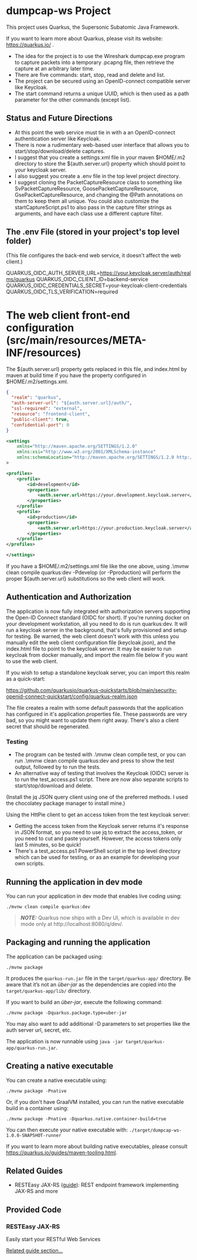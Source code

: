 # dumpcap-ws Project

This project uses Quarkus, the Supersonic Subatomic Java Framework.

If you want to learn more about Quarkus, please visit its website: https://quarkus.io/ .

- The idea for the project is to use the Wireshark dumpcap.exe program to capture packets into a temporary .pcapng file,
  then retrieve the capture at an arbitrary later time.
- There are five commands: start, stop, read and delete and list.
- The project can be secured using an OpenID-connect compatible server like Keycloak.
- The start command returns a unique UUID, which is then used as a path parameter for the other commands (except list).

## Status and Future Directions

- At this point the web service must tie in with a an OpenID-connect authentication server like Keycloak.
- There is now a rudimentary web-based user interface that allows you to start/stop/download/delete captures.
- I suggest that you create a settings.xml file in your maven $HOME/.m2 directory to store the ${auth.server.url} property which should point to your keycloak server.
- I also suggest you create a .env file in the top level project directory.
- I suggest cloning the PacketCaptureResource class to something like SvPacketCaptureResource, GoosePacketCaptureResource, GsePacketCaptureResource, and changing the @Path annotations on them to keep them all unique. You could also customize the startCaptureScript.ps1 to also pass in the capture filter strings as arguments, and have each class use a different capture filter.

## The .env File (stored in your project's top level folder)

(This file configures the back-end web service, it doesn't affect the web client.)

QUARKUS_OIDC_AUTH_SERVER_URL=https://your.keycloak.server/auth/realms/quarkus
QUARKUS_OIDC_CLIENT_ID=backend-service
QUARKUS_OIDC_CREDENTIALS_SECRET=your-keycloak-client-credentials
QUARKUS_OIDC_TLS_VERIFICATION=required

# The web client front-end configuration (src/main/resources/META-INF/resources)

The ${auth.server.url} property gets replaced in this file, and index.html by maven at build time if you have the property configured in $HOME/.m2/settings.xml.

```json
{
  "realm": "quarkus",
  "auth-server-url": "${auth.server.url}/auth/",
  "ssl-required": "external",
  "resource": "frontend-client",
  "public-client": true,
  "confidential-port": 0
}
```

```xml
<settings 
    xmlns="http://maven.apache.org/SETTINGS/1.2.0"
    xmlns:xsi="http://www.w3.org/2001/XMLSchema-instance"
    xmlns:schemaLocation="http://maven.apache.org/SETTINGS/1.2.0 http://maven.apache.org/xsd/settings-1.2.0.xsd"
>

<profiles>
    <profile>
        <id>development</id>
        <properties>
            <auth.server.url>https://your.development.keycloak.server</auth.server.url>
        </properties>
    </profile>
    <profile>
        <id>production</id>
        <properties>
            <auth.server.url>https://your.production.keycloak.server</auth.server.url>
        </properties>
    </profile>
</profiles>

</settings>
```

If you have a $HOME/.m2/settings.xml file like the one above, using .\mvnw clean compile quarkus:dev -Pdevelop (or -Pproduction) will perform the proper ${auth.server.url} substitutions so the web client will work.

## Authentication and Authorization

The application is now fully integrated with authorization servers supporting the Open-ID Connect standard (OIDC for short).
If you're running docker on your development workstation, all you need to do is run quarkus:dev. It will run a keycloak
server in the background, that's fully provisioned and setup for testing. Be warned, the web client doesn't work with this
unless you manually edit the web client configuration file (keycloak.json), and the index.html file to point to the keycloak
server. It may be easier to run keycloak from docker manually, and import the realm file below if you want to use the web client.

If you wish to setup a standalone keycloak server, you can import this realm as a quick-start:

https://github.com/quarkusio/quarkus-quickstarts/blob/main/security-openid-connect-quickstart/config/quarkus-realm.json

The file creates a realm with some default passwords that the application has configured in it's application.properties file.
These passwords are very bad, so you might want to update them right away. There's also a client secret that should be
regenerated.

### Testing

- The program can be tested with .\mvnw clean compile test, or you can run .\mvnw clean compile quarkus:dev and press <o> to show the test output, followed by <r> to run the tests.
- An alternative way of testing that involves the Keycloak (OIDC) server is to run the test_access.ps1 script. There are now also separate scripts to start/stop/download and delete.

(Install the jq JSON query client using one of the preferred methods. I used the chocolatey package manager to install mine.)

Using the HttPie client to get an access token from the test keycloak server:

- Getting the access token from the Keycloak server returns it's response in JSON format, so you need to use jq to extract the access_token, or you need to cut and paste yourself. However, the access tokens only last 5 minutes, so be quick!
- There's a test_access.ps1 PowerShell script in the top level directory which can be used for testing, or as an example for developing your own scripts.

## Running the application in dev mode

You can run your application in dev mode that enables live coding using:
```shell script
./mvnw clean compile quarkus:dev
```

> **_NOTE:_**  Quarkus now ships with a Dev UI, which is available in dev mode only at http://localhost:8080/q/dev/.

## Packaging and running the application

The application can be packaged using:
```shell script
./mvnw package
```
It produces the `quarkus-run.jar` file in the `target/quarkus-app/` directory.
Be aware that it’s not an _über-jar_ as the dependencies are copied into the `target/quarkus-app/lib/` directory.

If you want to build an _über-jar_, execute the following command:
```shell script
./mvnw package -Dquarkus.package.type=uber-jar
```

You may also want to add additional -D parameters to set properties like the auth server url, secret, etc.

The application is now runnable using `java -jar target/quarkus-app/quarkus-run.jar`.

## Creating a native executable

You can create a native executable using: 
```shell script
./mvnw package -Pnative
```

Or, if you don't have GraalVM installed, you can run the native executable build in a container using: 
```shell script
./mvnw package -Pnative -Dquarkus.native.container-build=true
```

You can then execute your native executable with: `./target/dumpcap-ws-1.0.0-SNAPSHOT-runner`

If you want to learn more about building native executables, please consult https://quarkus.io/guides/maven-tooling.html.

## Related Guides

- RESTEasy JAX-RS ([guide](https://quarkus.io/guides/rest-json)): REST endpoint framework implementing JAX-RS and more

## Provided Code

### RESTEasy JAX-RS

Easily start your RESTful Web Services

[Related guide section...](https://quarkus.io/guides/getting-started#the-jax-rs-resources)
